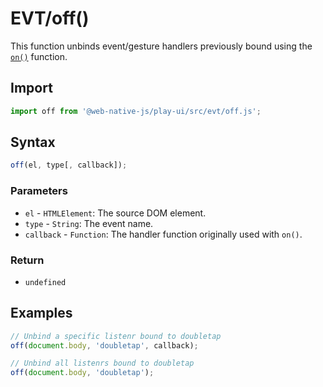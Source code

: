 # EVT/off\(\)

This function unbinds event/gesture handlers previously bound using the [`on()`](on.md) function.

## Import

```javascript
import off from '@web-native-js/play-ui/src/evt/off.js';
```

## Syntax

```javascript
off(el, type[, callback]);
```

### Parameters

* `el` - `HTMLElement`: The source DOM element.
* `type` - `String`: The event name.
* `callback` - `Function`: The handler function originally used with `on()`.

### Return

* `undefined`

## Examples

```javascript
// Unbind a specific listenr bound to doubletap
off(document.body, 'doubletap', callback);

// Unbind all listenrs bound to doubletap
off(document.body, 'doubletap');
```


